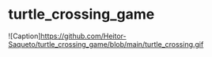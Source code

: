 # turtle_crossing_game
![Caption]https://github.com/Heitor-Saqueto/turtle_crossing_game/blob/main/turtle_crossing.gif
